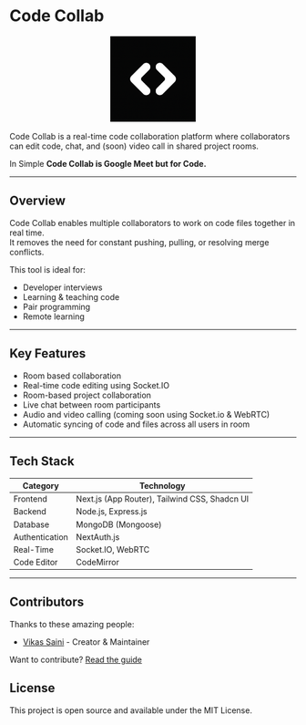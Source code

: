 # Code Collab

<p align="center">
  <img src="app/src/assets/logo.png" alt="Code Collab Logo" width="150"/>
</p>

Code Collab is a real-time code collaboration platform where collaborators can edit code, chat, and (soon) video call in shared project rooms.

In Simple <b>Code Collab is Google Meet but for Code.</b>

<!-- ---

## Live Demo

Visit the live app here:
[https://realtime-code-collab.vercel.app](https://realtime-code-collab.vercel.app) -->

---

## Overview

Code Collab enables multiple collaborators to work on code files together in real time.  
It removes the need for constant pushing, pulling, or resolving merge conflicts.

This tool is ideal for:

- Developer interviews
- Learning & teaching code
- Pair programming
- Remote learning

---

## Key Features

- Room based collaboration
- Real-time code editing using Socket.IO
- Room-based project collaboration
- Live chat between room participants
- Audio and video calling (coming soon using Socket.io & WebRTC)
- Automatic syncing of code and files across all users in room

---

## Tech Stack

| Category       | Technology                                    |
| -------------- | --------------------------------------------- |
| Frontend       | Next.js (App Router), Tailwind CSS, Shadcn UI |
| Backend        | Node.js, Express.js                           |
| Database       | MongoDB (Mongoose)                            |
| Authentication | NextAuth.js                                   |
| Real-Time      | Socket.IO, WebRTC                             |
| Code Editor    | CodeMirror                                    |

---

## Contributors

Thanks to these amazing people:

- [Vikas Saini](https://github.com/vikas-saini-7) - Creator & Maintainer

Want to contribute? [Read the guide](./CONTRIBUTING.md)

## License

This project is open source and available under the MIT License.
